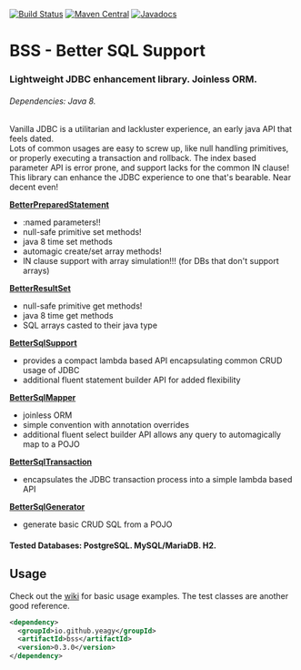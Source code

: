 [![Build Status](https://travis-ci.org/yeagy/bss.svg?branch=master)](https://travis-ci.org/yeagy/bss)
[![Maven Central](https://maven-badges.herokuapp.com/maven-central/io.github.yeagy/bss/badge.svg)](https://maven-badges.herokuapp.com/maven-central/io.github.yeagy/bss)
[![Javadocs](http://www.javadoc.io/badge/io.github.yeagy/bss.svg)](http://www.javadoc.io/doc/io.github.yeagy/bss)

# BSS - Better SQL Support
### Lightweight JDBC enhancement library. Joinless ORM.
###### Dependencies: Java 8.
Vanilla JDBC is a utilitarian and lackluster experience, an early java API that feels dated.<br>
Lots of common usages are easy to screw up, like null handling primitives, or properly executing a transaction and rollback.
The index based parameter API is error prone, and support lacks for the common IN clause!<br>
This library can enhance the JDBC experience to one that's bearable. Near decent even!

[**BetterPreparedStatement**](https://github.com/yeagy/bss/wiki/BetterPreparedStatement)
 * :named parameters!!
 * null-safe primitive set methods!
 * java 8 time set methods
 * automagic create/set array methods!
 * IN clause support with array simulation!!! (for DBs that don't support arrays)

[**BetterResultSet**](https://github.com/yeagy/bss/wiki/BetterResultSet)
 * null-safe primitive get methods!
 * java 8 time get methods
 * SQL arrays casted to their java type

[**BetterSqlSupport**](https://github.com/yeagy/bss/wiki/BetterSqlSupport)
 * provides a compact lambda based API encapsulating common CRUD usage of JDBC
 * additional fluent statement builder API for added flexibility

[**BetterSqlMapper**](https://github.com/yeagy/bss/wiki/BetterSqlMapper)
 * joinless ORM
 * simple convention with annotation overrides
 * additional fluent select builder API allows any query to automagically map to a POJO

[**BetterSqlTransaction**](https://github.com/yeagy/bss/wiki/BetterSqlTransaction)
 * encapsulates the JDBC transaction process into a simple lambda based API

[**BetterSqlGenerator**](https://github.com/yeagy/bss/wiki/BetterSqlGenerator)
 * generate basic CRUD SQL from a POJO

#### Tested Databases: PostgreSQL. MySQL/MariaDB. H2.
## Usage
Check out the [wiki](https://github.com/yeagy/bss/wiki) for basic usage examples. The test classes are another good reference.

```xml
<dependency>
  <groupId>io.github.yeagy</groupId>
  <artifactId>bss</artifactId>
  <version>0.3.0</version>
</dependency>
```